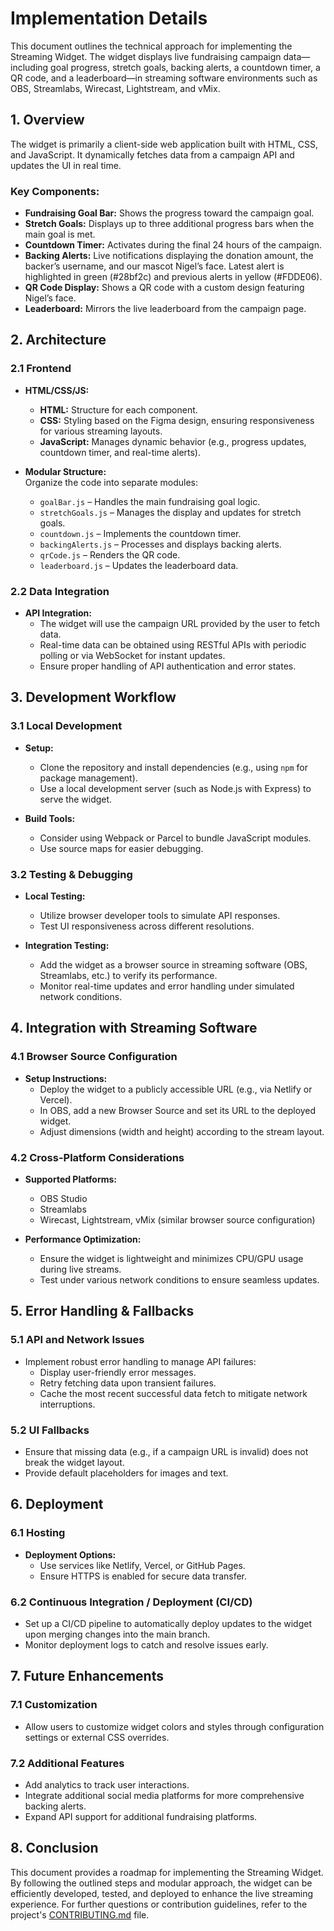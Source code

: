 <!-- File: IMPLEMENTATION.md -->
# Implementation Details

This document outlines the technical approach for implementing the Streaming Widget. The widget displays live fundraising campaign data—including goal progress, stretch goals, backing alerts, a countdown timer, a QR code, and a leaderboard—in streaming software environments such as OBS, Streamlabs, Wirecast, Lightstream, and vMix.

## 1. Overview

The widget is primarily a client-side web application built with HTML, CSS, and JavaScript. It dynamically fetches data from a campaign API and updates the UI in real time.

### Key Components:
- **Fundraising Goal Bar:** Shows the progress toward the campaign goal.
- **Stretch Goals:** Displays up to three additional progress bars when the main goal is met.
- **Countdown Timer:** Activates during the final 24 hours of the campaign.
- **Backing Alerts:** Live notifications displaying the donation amount, the backer’s username, and our mascot Nigel’s face. Latest alert is highlighted in green (#28bf2c) and previous alerts in yellow (#FDDE06).
- **QR Code Display:** Shows a QR code with a custom design featuring Nigel’s face.
- **Leaderboard:** Mirrors the live leaderboard from the campaign page.

## 2. Architecture

### 2.1 Frontend
- **HTML/CSS/JS:**  
  - **HTML:** Structure for each component.
  - **CSS:** Styling based on the Figma design, ensuring responsiveness for various streaming layouts.
  - **JavaScript:** Manages dynamic behavior (e.g., progress updates, countdown timer, and real-time alerts).

- **Modular Structure:**  
  Organize the code into separate modules:
  - `goalBar.js` – Handles the main fundraising goal logic.
  - `stretchGoals.js` – Manages the display and updates for stretch goals.
  - `countdown.js` – Implements the countdown timer.
  - `backingAlerts.js` – Processes and displays backing alerts.
  - `qrCode.js` – Renders the QR code.
  - `leaderboard.js` – Updates the leaderboard data.

### 2.2 Data Integration
- **API Integration:**
  - The widget will use the campaign URL provided by the user to fetch data.
  - Real-time data can be obtained using RESTful APIs with periodic polling or via WebSocket for instant updates.
  - Ensure proper handling of API authentication and error states.

## 3. Development Workflow

### 3.1 Local Development
- **Setup:**
  - Clone the repository and install dependencies (e.g., using `npm` for package management).
  - Use a local development server (such as Node.js with Express) to serve the widget.
  
- **Build Tools:**
  - Consider using Webpack or Parcel to bundle JavaScript modules.
  - Use source maps for easier debugging.

### 3.2 Testing & Debugging
- **Local Testing:**
  - Utilize browser developer tools to simulate API responses.
  - Test UI responsiveness across different resolutions.
  
- **Integration Testing:**
  - Add the widget as a browser source in streaming software (OBS, Streamlabs, etc.) to verify its performance.
  - Monitor real-time updates and error handling under simulated network conditions.

## 4. Integration with Streaming Software

### 4.1 Browser Source Configuration
- **Setup Instructions:**
  - Deploy the widget to a publicly accessible URL (e.g., via Netlify or Vercel).
  - In OBS, add a new Browser Source and set its URL to the deployed widget.
  - Adjust dimensions (width and height) according to the stream layout.

### 4.2 Cross-Platform Considerations
- **Supported Platforms:**
  - OBS Studio
  - Streamlabs
  - Wirecast, Lightstream, vMix (similar browser source configuration)
  
- **Performance Optimization:**
  - Ensure the widget is lightweight and minimizes CPU/GPU usage during live streams.
  - Test under various network conditions to ensure seamless updates.

## 5. Error Handling & Fallbacks

### 5.1 API and Network Issues
- Implement robust error handling to manage API failures:
  - Display user-friendly error messages.
  - Retry fetching data upon transient failures.
  - Cache the most recent successful data fetch to mitigate network interruptions.

### 5.2 UI Fallbacks
- Ensure that missing data (e.g., if a campaign URL is invalid) does not break the widget layout.
- Provide default placeholders for images and text.

## 6. Deployment

### 6.1 Hosting
- **Deployment Options:**
  - Use services like Netlify, Vercel, or GitHub Pages.
  - Ensure HTTPS is enabled for secure data transfer.

### 6.2 Continuous Integration / Deployment (CI/CD)
- Set up a CI/CD pipeline to automatically deploy updates to the widget upon merging changes into the main branch.
- Monitor deployment logs to catch and resolve issues early.

## 7. Future Enhancements

### 7.1 Customization
- Allow users to customize widget colors and styles through configuration settings or external CSS overrides.
  
### 7.2 Additional Features
- Add analytics to track user interactions.
- Integrate additional social media platforms for more comprehensive backing alerts.
- Expand API support for additional fundraising platforms.

## 8. Conclusion

This document provides a roadmap for implementing the Streaming Widget. By following the outlined steps and modular approach, the widget can be efficiently developed, tested, and deployed to enhance the live streaming experience. For further questions or contribution guidelines, refer to the project's [CONTRIBUTING.md](CONTRIBUTING.md) file.

